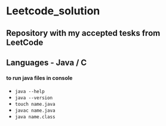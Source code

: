 # Leetcode_solution

<h2>Repository with my accepted tesks from LeetCode</h2>
<h2>Languages - Java / C</h2>

<h4>to run java files in console</h4>
<ul>
    <li><code>java --help</code></li>
    <li><code>java --version</code></li>
    <li><code>touch name.java</code></li>
    <li><code>javac name.java </code></li>
    <li><code>java name.class</code></li>
</ul>